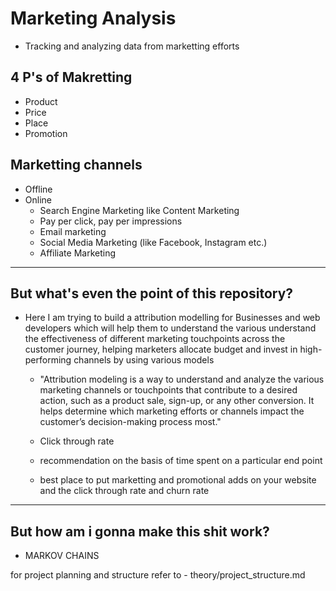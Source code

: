 # Marketing Analysis
- Tracking and analyzing data from marketting efforts

## 4 P's of Makretting 
- Product 
- Price
- Place
- Promotion
 
## Marketting channels
- Offline
- Online
    - Search Engine Marketing like Content Marketing
    - Pay per click, pay per impressions
    - Email marketing
    - Social Media Marketing (like Facebook, Instagram etc.)
    - Affiliate Marketing
---
 ## But what's even the point of this repository?

- Here I am trying to build a attribution modelling for Businesses and web developers which will help them to understand the various understand the effectiveness of different marketing touchpoints across the customer journey, helping marketers allocate budget and invest in high-performing channels by using various models

    - "Attribution modeling is a way to understand and analyze the various marketing  channels or touchpoints that contribute to a desired action, such as a product sale, sign-up, or any other conversion. It helps determine which marketing efforts or channels impact the customer’s decision-making process most."

    - Click through rate
    - recommendation on the basis of time spent on a particular end point 
    - best place to put marketting and promotional adds on your website and the click through rate and churn rate

--- 
## But how am i gonna make this shit work?

- MARKOV CHAINS
 
for project planning and structure refer to - theory/project_structure.md